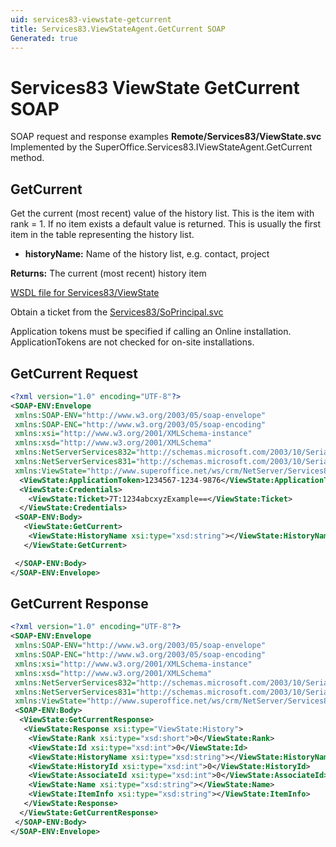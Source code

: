 ```yaml
---
uid: services83-viewstate-getcurrent
title: Services83.ViewStateAgent.GetCurrent SOAP
Generated: true
---
```


# Services83 ViewState GetCurrent SOAP

SOAP request and response examples **Remote/Services83/ViewState.svc**
Implemented by the <see cref="M:SuperOffice.Services83.IViewStateAgent.GetCurrent">SuperOffice.Services83.IViewStateAgent.GetCurrent</see> method.

## GetCurrent

Get the current (most recent) value of the history list. This is the item with rank = 1. If no item exists a default value is returned. This is usually the first item in the table representing the history list.

* **historyName:** Name of the history list, e.g. contact, project

**Returns:** The current (most recent) history item


[WSDL file for Services83/ViewState](../Services83-ViewState.md)

Obtain a ticket from the [Services83/SoPrincipal.svc](../SoPrincipal/index.md)

Application tokens must be specified if calling an Online installation. ApplicationTokens are not checked for on-site installations.

## GetCurrent Request

```xml
<?xml version="1.0" encoding="UTF-8"?>
<SOAP-ENV:Envelope
 xmlns:SOAP-ENV="http://www.w3.org/2003/05/soap-envelope"
 xmlns:SOAP-ENC="http://www.w3.org/2003/05/soap-encoding"
 xmlns:xsi="http://www.w3.org/2001/XMLSchema-instance"
 xmlns:xsd="http://www.w3.org/2001/XMLSchema"
 xmlns:NetServerServices832="http://schemas.microsoft.com/2003/10/Serialization/Arrays"
 xmlns:NetServerServices831="http://schemas.microsoft.com/2003/10/Serialization/"
 xmlns:ViewState="http://www.superoffice.net/ws/crm/NetServer/Services83">
  <ViewState:ApplicationToken>1234567-1234-9876</ViewState:ApplicationToken>
  <ViewState:Credentials>
    <ViewState:Ticket>7T:1234abcxyzExample==</ViewState:Ticket>
  </ViewState:Credentials>
 <SOAP-ENV:Body>
   <ViewState:GetCurrent>
    <ViewState:HistoryName xsi:type="xsd:string"></ViewState:HistoryName>
   </ViewState:GetCurrent>

 </SOAP-ENV:Body>
</SOAP-ENV:Envelope>

```


## GetCurrent Response

```xml
<?xml version="1.0" encoding="UTF-8"?>
<SOAP-ENV:Envelope
 xmlns:SOAP-ENV="http://www.w3.org/2003/05/soap-envelope"
 xmlns:SOAP-ENC="http://www.w3.org/2003/05/soap-encoding"
 xmlns:xsi="http://www.w3.org/2001/XMLSchema-instance"
 xmlns:xsd="http://www.w3.org/2001/XMLSchema"
 xmlns:NetServerServices832="http://schemas.microsoft.com/2003/10/Serialization/Arrays"
 xmlns:NetServerServices831="http://schemas.microsoft.com/2003/10/Serialization/"
 xmlns:ViewState="http://www.superoffice.net/ws/crm/NetServer/Services83">
 <SOAP-ENV:Body>
  <ViewState:GetCurrentResponse>
   <ViewState:Response xsi:type="ViewState:History">
    <ViewState:Rank xsi:type="xsd:short">0</ViewState:Rank>
    <ViewState:Id xsi:type="xsd:int">0</ViewState:Id>
    <ViewState:HistoryName xsi:type="xsd:string"></ViewState:HistoryName>
    <ViewState:HistoryId xsi:type="xsd:int">0</ViewState:HistoryId>
    <ViewState:AssociateId xsi:type="xsd:int">0</ViewState:AssociateId>
    <ViewState:Name xsi:type="xsd:string"></ViewState:Name>
    <ViewState:ItemInfo xsi:type="xsd:string"></ViewState:ItemInfo>
   </ViewState:Response>
  </ViewState:GetCurrentResponse>
 </SOAP-ENV:Body>
</SOAP-ENV:Envelope>

```


